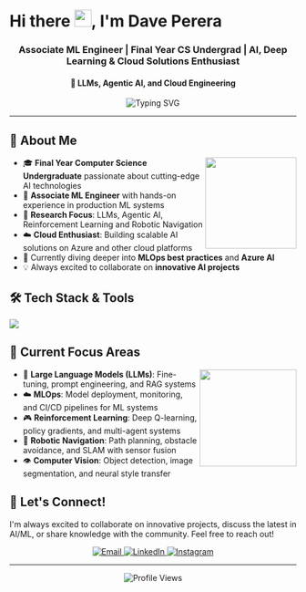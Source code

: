 # Hi there <img src="https://media.giphy.com/media/hvRJCLFzcasrR4ia7z/giphy.gif" width="30">, I'm Dave Perera

<h3 align="center">Associate ML Engineer | Final Year CS Undergrad | AI, Deep Learning & Cloud Solutions Enthusiast</h3>
<h4 align="center">🎯 LLMs, Agentic AI, and Cloud Engineering</h4>

<p align="center">
  <img src="https://readme-typing-svg.herokuapp.com?font=Fira+Code&pause=1000&color=B8860B&center=true&vCenter=true&width=435&lines=Machine+Learning+Engineer;AI+%26+Deep+Learning+Enthusiast;Cloud+Solutions+Developer;Always+learning+new+things!" alt="Typing SVG" />
</p>

---

## 🚀 About Me

<img align="right" src="https://media4.giphy.com/media/v1.Y2lkPTc5MGI3NjExd3d5M2h3eDl3ZWgxNDlpYzd4ZW5icXIxeTUxdzAwYTd5OWxuNzhicCZlcD12MV9pbnRlcm5hbF9naWZfYnlfaWQmY3Q9cw/KsBNnlWoxPE0Zdbh6V/giphy.gif" width="160"/>

- 🎓 **Final Year Computer Science Undergraduate** passionate about cutting-edge AI technologies
- 💼 **Associate ML Engineer** with hands-on experience in production ML systems
- 🔬 **Research Focus**: LLMs, Agentic AI, Reinforcement Learning and Robotic Navigation
- ☁️ **Cloud Enthusiast**: Building scalable AI solutions on Azure and other cloud platforms
- 🌱 Currently diving deeper into **MLOps best practices** and **Azure AI**
- 💡 Always excited to collaborate on **innovative AI projects**

## 🛠️ Tech Stack & Tools

<p align="left">
  <img src="https://skillicons.dev/icons?i=python,java,js,tensorflow,pytorch,sklearn,opencv,fastapi,flask,django,r,nodejs,docker,azure,terraform,postgresql,mongodb,mysql,redis,firebase,selenium,git,githubactions,anaconda,linux,ubuntu,ros,raspberrypi,postman,express,html,css,androidstudio,flutter,dart,blender,figma" />
</p>

## 🎯 Current Focus Areas

<img align="right" src="https://media.giphy.com/media/v1.Y2lkPWVjZjA1ZTQ3Y3h6MGt1eTlnczdsb202Mm05MWJtcXd6d2R4MXlhazcwN214aDJ1NCZlcD12MV9zdGlja2Vyc19yZWxhdGVkJmN0PXM/IZqFT8uUd5qPWxjasy/giphy.gif" width="170"/>

- 🧠 **Large Language Models (LLMs)**: Fine-tuning, prompt engineering, and RAG systems  
- ☁️ **MLOps**: Model deployment, monitoring, and CI/CD pipelines for ML systems  
- 🎮 **Reinforcement Learning**: Deep Q-learning, policy gradients, and multi-agent systems  
- 🤖 **Robotic Navigation**: Path planning, obstacle avoidance, and SLAM with sensor fusion  
- 👁️ **Computer Vision**: Object detection, image segmentation, and neural style transfer

## 🤝 Let's Connect!

I'm always excited to collaborate on innovative projects, discuss the latest in AI/ML, or share knowledge with the community. Feel free to reach out!

<p align="center">
  <a href="mailto:daveshenal281@gamil.com">
    <img src="https://img.shields.io/badge/Email-D2B48C?style=for-the-badge&logo=gmail&logoColor=8B4513&labelColor=F5DEB3" alt="Email"/>
  </a>
    <a href="https://linkedin.com/in/davesperera" target="_blank">
    <img src="https://img.shields.io/badge/LinkedIn-D2B48C?style=for-the-badge&logo=linkedin&logoColor=8B4513&labelColor=F5DEB3" alt="LinkedIn"/>
  </a>
  <a href="https://www.instagram.com/daveshenal" target="_blank">
    <img src="https://img.shields.io/badge/Instagram-D2B48C?style=for-the-badge&logo=instagram&logoColor=8B4513&labelColor=F5DEB3" alt="Instagram"/>
  </a>
</p>

---

<div align="center">
  <img src="https://komarev.com/ghpvc/?username=daveshenal&color=daa520&style=flat-square&label=Profile+Views" alt="Profile Views" />
</div>



